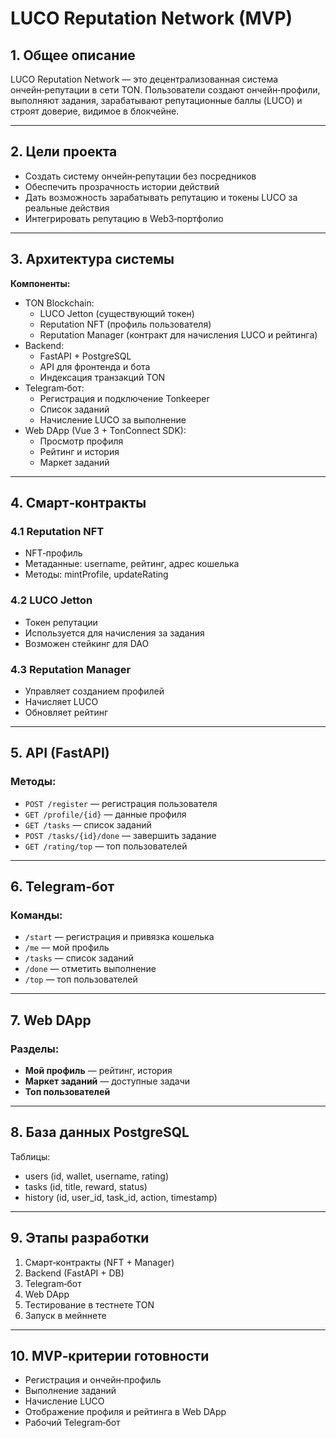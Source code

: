 # LUCO Reputation Network (MVP)

## 1. Общее описание
LUCO Reputation Network — это децентрализованная система ончейн‑репутации в сети TON.
Пользователи создают ончейн‑профили, выполняют задания, зарабатывают репутационные баллы (LUCO) и строят доверие, видимое в блокчейне.

---

## 2. Цели проекта
- Создать систему ончейн‑репутации без посредников
- Обеспечить прозрачность истории действий
- Дать возможность зарабатывать репутацию и токены LUCO за реальные действия
- Интегрировать репутацию в Web3‑портфолио

---

## 3. Архитектура системы
**Компоненты:**
- TON Blockchain:
  - LUCO Jetton (существующий токен)
  - Reputation NFT (профиль пользователя)
  - Reputation Manager (контракт для начисления LUCO и рейтинга)
- Backend:
  - FastAPI + PostgreSQL
  - API для фронтенда и бота
  - Индексация транзакций TON
- Telegram‑бот:
  - Регистрация и подключение Tonkeeper
  - Список заданий
  - Начисление LUCO за выполнение
- Web DApp (Vue 3 + TonConnect SDK):
  - Просмотр профиля
  - Рейтинг и история
  - Маркет заданий

---

## 4. Смарт‑контракты
### 4.1 Reputation NFT
- NFT‑профиль
- Метаданные: username, рейтинг, адрес кошелька
- Методы: mintProfile, updateRating

### 4.2 LUCO Jetton
- Токен репутации
- Используется для начисления за задания
- Возможен стейкинг для DAO

### 4.3 Reputation Manager
- Управляет созданием профилей
- Начисляет LUCO
- Обновляет рейтинг

---

## 5. API (FastAPI)
### Методы:
- `POST /register` — регистрация пользователя
- `GET /profile/{id}` — данные профиля
- `GET /tasks` — список заданий
- `POST /tasks/{id}/done` — завершить задание
- `GET /rating/top` — топ пользователей

---

## 6. Telegram‑бот
### Команды:
- `/start` — регистрация и привязка кошелька
- `/me` — мой профиль
- `/tasks` — список заданий
- `/done` — отметить выполнение
- `/top` — топ пользователей

---

## 7. Web DApp
### Разделы:
- **Мой профиль** — рейтинг, история
- **Маркет заданий** — доступные задачи
- **Топ пользователей**

---

## 8. База данных PostgreSQL
Таблицы:
- users (id, wallet, username, rating)
- tasks (id, title, reward, status)
- history (id, user_id, task_id, action, timestamp)

---

## 9. Этапы разработки
1. Смарт‑контракты (NFT + Manager)
2. Backend (FastAPI + DB)
3. Telegram‑бот
4. Web DApp
5. Тестирование в тестнете TON
6. Запуск в мейннете

---

## 10. MVP‑критерии готовности
- Регистрация и ончейн‑профиль
- Выполнение заданий
- Начисление LUCO
- Отображение профиля и рейтинга в Web DApp
- Рабочий Telegram‑бот
